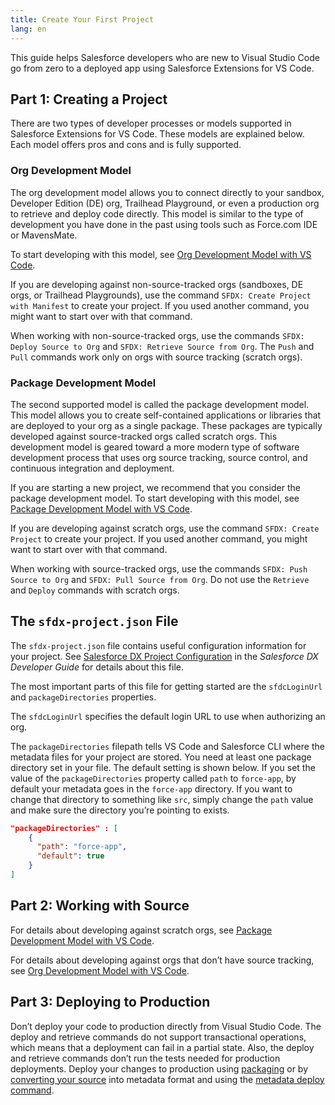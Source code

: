 ```yaml
---
title: Create Your First Project
lang: en
---
```


This guide helps Salesforce developers who are new to Visual Studio Code go from zero to a deployed app using Salesforce Extensions for VS Code.

## Part 1: Creating a Project

There are two types of developer processes or models supported in Salesforce Extensions for VS Code. These models are explained below. Each model offers pros and cons and is fully supported.

### Org Development Model

The org development model allows you to connect directly to your sandbox, Developer Edition (DE) org, Trailhead Playground, or even a production org to retrieve and deploy code directly. This model is similar to the type of development you have done in the past using tools such as Force.com IDE or MavensMate.

To start developing with this model, see [Org Development Model with VS Code](./en/user-guide/development-models/#org-development-model).

If you are developing against non-source-tracked orgs (sandboxes, DE orgs, or Trailhead Playgrounds), use the command `SFDX: Create Project with Manifest` to create your project. If you used another command, you might want to start over with that command.

When working with non-source-tracked orgs, use the commands `SFDX: Deploy Source to Org` and `SFDX: Retrieve Source from Org`. The `Push` and `Pull` commands work only on orgs with source tracking (scratch orgs).

### Package Development Model

The second supported model is called the package development model. This model allows you to create self-contained applications or libraries that are deployed to your org as a single package. These packages are typically developed against source-tracked orgs called scratch orgs. This development model is geared toward a more modern type of software development process that uses org source tracking, source control, and continuous integration and deployment.

If you are starting a new project, we recommend that you consider the package development model. To start developing with this model, see [Package Development Model with VS Code](./en/user-guide/development-models/#package-development-model).

If you are developing against scratch orgs, use the command `SFDX: Create Project` to create your project. If you used another command, you might want to start over with that command.

When working with source-tracked orgs, use the commands `SFDX: Push Source to Org` and `SFDX: Pull Source from Org`. Do not use the `Retrieve` and `Deploy` commands with scratch orgs.

## The `sfdx-project.json` File

The `sfdx-project.json` file contains useful configuration information for your project. See [Salesforce DX Project Configuration](https://developer.salesforce.com/docs/atlas.en-us.sfdx_dev.meta/sfdx_dev/sfdx_dev_ws_config.htm) in the _Salesforce DX Developer Guide_ for details about this file.

The most important parts of this file for getting started are the `sfdcLoginUrl` and `packageDirectories` properties.

The `sfdcLoginUrl` specifies the default login URL to use when authorizing an org.

The `packageDirectories` filepath tells VS Code and Salesforce CLI where the metadata files for your project are stored. You need at least one package directory set in your file. The default setting is shown below. If you set the value of the `packageDirectories` property called `path` to `force-app`, by default your metadata goes in the `force-app` directory. If you want to change that directory to something like `src`, simply change the `path` value and make sure the directory you’re pointing to exists.

```json
"packageDirectories" : [
    {
      "path": "force-app",
      "default": true
    }
]
```

## Part 2: Working with Source

For details about developing against scratch orgs, see [Package Development Model with VS Code](./en/user-guide/development-models/#package-development-model).

For details about developing against orgs that don’t have source tracking, see [Org Development Model with VS Code](./en/user-guide/development-models/#org-development-model).

## Part 3: Deploying to Production

Don’t deploy your code to production directly from Visual Studio Code. The deploy and retrieve commands do not support transactional operations, which means that a deployment can fail in a partial state. Also, the deploy and retrieve commands don’t run the tests needed for production deployments. Deploy your changes to production using [packaging](https://developer.salesforce.com/docs/atlas.en-us.sfdx_dev.meta/sfdx_dev/sfdx_dev_dev2gp.htm) or by [converting your source](https://developer.salesforce.com/docs/atlas.en-us.sfdx_cli_reference.meta/sfdx_cli_reference/cli_reference_force_source.htm#cli_reference_convert) into metadata format and using the [metadata deploy command](https://developer.salesforce.com/docs/atlas.en-us.sfdx_cli_reference.meta/sfdx_cli_reference/cli_reference_force_mdapi.htm#cli_reference_deploy).
